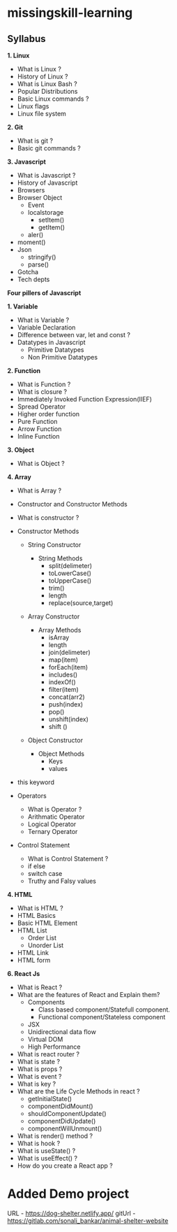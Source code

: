 # missingskill-learning

## Syllabus

**1. Linux**

- What is Linux ?
- History of Linux ?
- What is Linux Bash ?
- Popular Distributions
- Basic Linux commands ?
- Linux flags
- Linux file system

**2. Git**

- What is git ?
- Basic git commands ?

**3. Javascript**

- What is Javascript ?
- History of Javascript
- Browsers
- Browser Object
     - Event
     - localstorage
          - setItem()
          - getItem()
     - aler()
- moment()
- Json
     - stringify()
     - parse()
- Gotcha
- Tech depts

**Four pillers of Javascript**

**1. Variable**
- What is Variable ?
- Variable Declaration
- Difference between var, let and const ?
- Datatypes in Javascript
     - Primitive Datatypes
     - Non Primitive Datatypes
    
**2. Function**
- What is Function ?
- What is closure ?
- Immediately Invoked Function Expression(IIEF)
- Spread Operator
- Higher order function
- Pure Function
- Arrow Function
- Inline Function


**3. Object**
- What is Object ?


**4. Array**
- What is Array ?

- Constructor and Constructor Methods     
- What is constructor ?
- Constructor Methods
     - String Constructor
          - String Methods
               - split(delimeter)
               - toLowerCase()
               - toUpperCase()
               - trim()
               - length
               - replace(source,target)

     - Array Constructor
          - Array Methods
               - isArray
               - length
               - join(delimeter)
               - map(item)
               - forEach(item)
               - includes()
               - indexOf()
               - filter(item)
               - concat(arr2)
               - push(index)
               - pop()
               - unshift(index)
               - shift ()  


     - Object Constructor
          - Object Methods
               - Keys
               - values

- this keyword

- Operators
     - What is Operator ?
     - Arithmatic Operator
     - Logical Operator
     - Ternary Operator

- Control Statement
     - What is Control Statement ?
     - if else
     - switch case
     - Truthy and Falsy values

               
**4. HTML**

- What is HTML ?
- HTML Basics
- Basic HTML Element
- HTML List
     - Order List
     - Unorder List
- HTML Link 
- HTML form    
         
            
**6. React Js**
- What is React ?
- What are the features of React and Explain them?
     - Components
          - Class based component/Statefull component.
          - Functional component/Stateless component
     - JSX
     - Unidirectional data flow
     - Virtual DOM
     - High Performance
- What is react router ?
- What is state ?
- What is props ?
- What is event ?
- What is key ?
- What are the Life Cycle Methods in react ?
     - getInitialState()
     - componentDidMount() 
     - shouldComponentUpdate() 
     - componentDidUpdate() 
     - componentWillUnmount()
- What is render() method ? 
- What is hook ?
- What is useState() ?
- What is useEffect() ?
- How do you create a React app ?

# Added Demo project
URL - https://dog-shelter.netlify.app/
gitUrl - https://gitlab.com/sonali_bankar/animal-shelter-website





